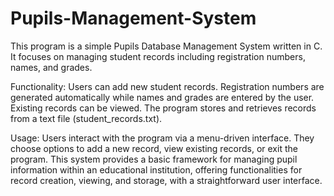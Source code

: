 # Pupils-Management-System

This program is a simple Pupils Database Management System written in C. It focuses on managing student records including registration numbers, names, and grades.

Functionality:
Users can add new student records. Registration numbers are generated automatically while names and grades are entered by the user.
Existing records can be viewed.
The program stores and retrieves records from a text file (student_records.txt).

Usage:
Users interact with the program via a menu-driven interface.
They choose options to add a new record, view existing records, or exit the program.
This system provides a basic framework for managing pupil information within an educational institution, offering functionalities for record creation, viewing, and storage, with a straightforward user interface.

